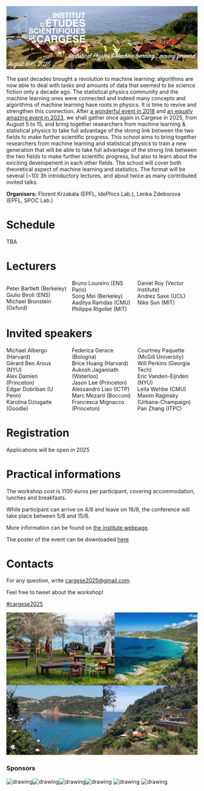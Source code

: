 ![program](Cargese2025.jpg)

The past decades brought a revolution to machine learning: algorithms are now able to deal with tasks and amounts of data that seemed to be science fiction only a decade ago. The statistical physics community and the machine learning ones were connected and indeed many concepts and algorithms of machine learning have roots in physics. It is time to revive and strengthen this connection. After [a wonderful event in 2018](https://krzakala.github.io/cargese.io/) and  [an equally amazing event in 2023](https://cargese2023.github.io/), we shall gather once again in Cargese in 2025, from August 5 to 15, and bring together researchers from machine learning & statistical physics to take full advantage of the strong link between the two fields to make further scientific progress. This school aims to bring together researchers from machine learning and statistical physics to train a new generation that will be able to take full advantage of the strong link between the two fields to make further scientific progress, but also to learn about the exiciting developenent in each other fields. The school will cover both theoretical aspect of machine learning and statistics. The format will be several (~10) 3h introductory lectures, and about twice as many contributed invited talks.

__Organisers:__  Florent Krzakala (EPFL, IdePhics Lab.), Lenka Zdeborova (EPFL, SPOC Lab.) 

# Schedule

TBA

# Lecturers

<div style="column-count: 3;">

Peter Bartlett (Berkeley)<br>
Giulio Biroli (ENS)<br>
Michael Bronstein (Oxford)<br>
Bruno Loureiro (ENS Paris)<br>
Song Mei (Berkeley)<br>
Aaditya Ramdas (CMU)<br>
Philippe Rigollet (MIT)<br>
Daniel Roy (Vector Institute)<br>
Andrez Saxe (UCL)<br>
Nike Sun (MIT)<br>

</div>

# Invited speakers

<div style="column-count: 3;">
Michael Albergo (Harvard)<br>
Gérard Ben Arous (NYU)<br>
Alex Damien (Princeton)<br>
Edgar Dobriban (U Penn)<br>
Karolina Dziugaite (Goodle)<br>
Federica	Gerace (Bologna)<br>
Brice Huang (Harvard)<br>
Aukosh Jagannath (Waterloo)<br>  
Jason Lee (Princeton)<br>
Alessandro Liao (ICTP)<br>
Marc Mezard (Bocconi)<br>
Francesca Mignacco (Princeton)<br>
Courtney Paquette (McGill University)<br>
Will Perkins (Georgia Tech)<br>           
Eric 	Vanden-Eijnden	(NYU)<br>
Leila Wehbe (CMU)<br> 
Maxim Raginsky (Urbana-Champaign)<br>
Pan Zhang (ITPC)<br>
</div>

# Registration

Applications will be open in 2025

<!-- The selection of the participants will take place in the days following the deadline (31st March 2025).  -->

# Practical informations

The workshop cost is 1100 euros per participant, covering accommodation, lunches and breakfasts. 

While participant can arrive on 4/8 and leave on 16/8, the conference will take place between 5/8 and 15/8.

More information can be found on [the institute webpage](https://iesc.universita.corsica/?lang=en).

The poster of the event can be downloaded [here](Affiche-Krzakala-2023.pdf)

# Contacts

For any question, write [cargese2025@gmail.com](mailto:cargese2025@gmail.com).

Feel free to tweet about the workshop! 

<a href="https://twitter.com/intent/tweet?button_hashtag=cargese2025&ref_src=twsrc%5Etfw" class="twitter-hashtag-button" data-show-count="false"> #cargese2025</a><script async src="https://platform.twitter.com/widgets.js" charset="utf-8"></script>


<!-- # Organization Committee:
Florent Krzakala (EPFL, IdePhics Lab.), Lenka Zdeborova (EPFL, SPOC Lab.)
           -->
<!-- <a href="https://twitter.com/intent/tweet?button_hashtag=cargese2025&ref_src=twsrc%5Etfw" class="twitter-hashtag-button" data-show-count="false">Tweet #cargese2023</a><script async src="https://platform.twitter.com/widgets.js" charset="utf-8"></script> -->


![program](cargese.jpg)


### Sponsors

<img src="https://leshouches2022.github.io/img/logo_CFM.jpg" alt="drawing" width="200"/><img src="https://www.myscience.ch/var/myscience/image/logo/snf_banner_fr.svg" alt="drawing" width="200"/><img src="https://anr.fr/typo3conf/ext/anr_skin/Resources/Public/assets/img/anr-logo-2021.png" alt="drawing" width="150"/><img src="https://upload.wikimedia.org/wikipedia/commons/f/f4/Logo_EPFL.svg" alt="drawing" width="150"/>
<img src="https://www.ipht.fr/Images/astImg/674/logo-ipht-couleur.png" alt="drawing" width="100"/>
<img src="https://www.cnrs.fr/themes/custom/cnrs/logo.svg" alt="drawing" width="75"/>

